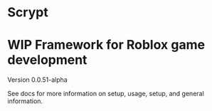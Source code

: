 # Scrypt

# WIP Framework for Roblox game development
Version 0.0.51-alpha

See docs for more information on setup, usage, setup, and general information.
